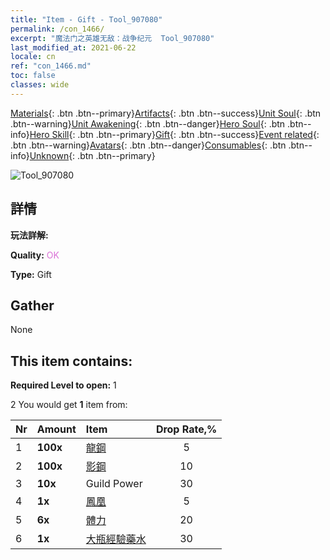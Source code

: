 ```yaml
---
title: "Item - Gift - Tool_907080"
permalink: /con_1466/
excerpt: "魔法门之英雄无敌：战争纪元  Tool_907080"
last_modified_at: 2021-06-22
locale: cn
ref: "con_1466.md"
toc: false
classes: wide
---
```

 [Materials](/ItemsCN/){: .btn .btn--primary}[Artifacts](/ItemsCN/Artifacts/){: .btn .btn--success}[Unit Soul](/ItemsCN/UnitSoul/){: .btn .btn--warning}[Unit Awakening](/ItemsCN/UnitAwakening/){: .btn .btn--danger}[Hero Soul](/ItemsCN/HeroSoul/){: .btn .btn--info}[Hero Skill](/ItemsCN/HeroSkill/){: .btn .btn--primary}[Gift](/ItemsCN/Gift/){: .btn .btn--success}[Event related](/ItemsCN/Events/){: .btn .btn--warning}[Avatars](/ItemsCN/Avatars/){: .btn .btn--danger}[Consumables](/ItemsCN/Consumables/){: .btn .btn--info}[Unknown](/ItemsCN/Unknown/){: .btn .btn--primary}

 ![Tool_907080](/images/t/i_907080.png)

## 詳情
 **玩法詳解:** 

 **Quality:** <span style="color: #DA70D6">OK</span>

 **Type:** Gift

## Gather

  None

## This item contains:

 **Required Level to open:** 1

 2 You would get **1** item  from:

  | Nr | Amount |     Item    | Drop Rate,% |
  |:---|:-------|:------------|:---------:|
  | 1 |  **100x** | [龍鋼](/cn/Items/con_880/) | 5 | 
  | 2 |  **100x** | [影鋼](/cn/Items/con_881/) | 10 | 
  | 3 |  **10x** | Guild Power | 30 | 
  | 4 |  **1x** | [鳳凰](/cn/Items/unt_268/) | 5 | 
  | 5 |  **6x** | [體力](/cn/Items/con_900/) | 20 | 
  | 6 |  **1x** | [大瓶經驗藥水](/cn/Items/con_702/) | 30 | 
